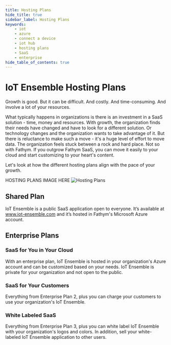 ```yaml
---
title: Hosting Plans
hide_title: true
sidebar_label: Hosting Plans
keywords:
    - iot
    - azure
    - connect a device
    - iot hub
    - hosting plans
    - SaaS
    - enterprise
hide_table_of_contents: true
---
```


# IoT Ensemble Hosting Plans

Growth is good.  But it can be difficult. And costly. And time-consuming. And involve a lot of your resources. 

What typically happens in organizations is there is an investment in a SaaS solution - time, money and resources. With growth, the organization finds their needs have changed and have to look for a different solution. Or technology changes and the organization wants to take advantage of it. But there is reluctance to make such a move - it's a huge level of effort to move data. The organization feels stuck between a rock and hard place. Not so with Fathym. If you outgrow Fathym SaaS, you can move it easily to your cloud and start customizing to your heart's content.

Let's look at how the different hosting plans align with the pace of your growth.

HOSTING PLANS IMAGE HERE
![Hosting Plans](/img/iot-ensemble-diagram.png)

## Shared Plan 

IoT Ensemble is a public SaaS application open to everyone. It’s available at www.iot-ensemble.com and it’s hosted in Fathym's Microsoft Azure account. 

## Enterprise Plans 

### SaaS for You in Your Cloud
With an enterprise plan, IoT Ensemble is hosted in your organization's Azure account and can be customized based on your needs. IoT Ensemble is private for your organization and not open to the public. 

### SaaS for Your Customers
Everything from Enterprise Plan 2, plus you can charge your customers to use your organization's IoT Ensemble. 

### White Labeled SaaS
Everything from Enterprise Plan 3, plus you can white label IoT Ensemble with your organization's logos and colors. In addition, sell your white-labeled IoT Ensemble application to other users. 

